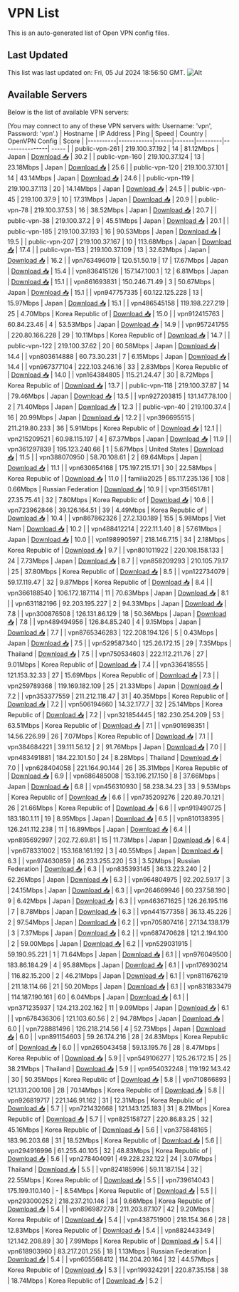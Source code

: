 # VPN List

This is an auto-generated list of Open VPN config files.

## Last Updated

This list was last updated on: Fri, 05 Jul 2024 18:56:50 GMT.
![Alt](https://repobeats.axiom.co/api/embed/186b98318ef1479477931607c1ad7d823f12451f.svg "Repobeats analytics image")

## Available Servers

Below is the list of available VPN servers:

(You may connect to any of these VPN servers with: Username: 'vpn', Password: 'vpn'.)
| Hostname | IP Address | Ping | Speed | Country | OpenVPN Config | Score |
|----------|------------|------|-------|---------|----------------| ----- |
| public-vpn-261 | 219.100.37.192 | 14 | 81.12Mbps | Japan | [Download 📥](./configs/server_0_JP.ovpn) | 30.2 |
| public-vpn-160 | 219.100.37.124 | 13 | 23.18Mbps | Japan | [Download 📥](./configs/server_1_JP.ovpn) | 25.6 |
| public-vpn-120 | 219.100.37.101 | 14 | 43.14Mbps | Japan | [Download 📥](./configs/server_2_JP.ovpn) | 24.6 |
| public-vpn-119 | 219.100.37.113 | 20 | 14.14Mbps | Japan | [Download 📥](./configs/server_3_JP.ovpn) | 24.5 |
| public-vpn-45 | 219.100.37.9 | 10 | 17.31Mbps | Japan | [Download 📥](./configs/server_4_JP.ovpn) | 20.9 |
| public-vpn-78 | 219.100.37.53 | 16 | 38.52Mbps | Japan | [Download 📥](./configs/server_5_JP.ovpn) | 20.7 |
| public-vpn-38 | 219.100.37.2 | 9 | 45.51Mbps | Japan | [Download 📥](./configs/server_6_JP.ovpn) | 20.1 |
| public-vpn-185 | 219.100.37.193 | 16 | 90.53Mbps | Japan | [Download 📥](./configs/server_7_JP.ovpn) | 19.5 |
| public-vpn-207 | 219.100.37.167 | 10 | 113.68Mbps | Japan | [Download 📥](./configs/server_8_JP.ovpn) | 17.4 |
| public-vpn-153 | 219.100.37.109 | 13 | 32.62Mbps | Japan | [Download 📥](./configs/server_9_JP.ovpn) | 16.2 |
| vpn763496019 | 120.51.50.19 | 17 | 17.67Mbps | Japan | [Download 📥](./configs/server_10_JP.ovpn) | 15.4 |
| vpn836415126 | 157.147.100.1 | 12 | 6.81Mbps | Japan | [Download 📥](./configs/server_11_JP.ovpn) | 15.1 |
| vpn861693831 | 150.246.71.49 | 3 | 50.67Mbps | Japan | [Download 📥](./configs/server_12_JP.ovpn) | 15.1 |
| vpn947757335 | 60.122.125.228 | 13 | 15.97Mbps | Japan | [Download 📥](./configs/server_13_JP.ovpn) | 15.1 |
| vpn486545158 | 119.198.227.219 | 25 | 4.70Mbps | Korea Republic of | [Download 📥](./configs/server_14_KR.ovpn) | 15.0 |
| vpn912415763 | 60.84.23.46 | 4 | 53.53Mbps | Japan | [Download 📥](./configs/server_15_JP.ovpn) | 14.9 |
| vpn957241755 | 220.80.166.228 | 29 | 10.11Mbps | Korea Republic of | [Download 📥](./configs/server_16_KR.ovpn) | 14.7 |
| public-vpn-122 | 219.100.37.62 | 20 | 60.58Mbps | Japan | [Download 📥](./configs/server_17_JP.ovpn) | 14.4 |
| vpn803614888 | 60.73.30.231 | 7 | 6.15Mbps | Japan | [Download 📥](./configs/server_18_JP.ovpn) | 14.4 |
| vpn967377104 | 222.103.246.16 | 33 | 2.83Mbps | Korea Republic of | [Download 📥](./configs/server_19_KR.ovpn) | 14.0 |
| vpn164384805 | 115.21.24.47 | 30 | 8.72Mbps | Korea Republic of | [Download 📥](./configs/server_20_KR.ovpn) | 13.7 |
| public-vpn-118 | 219.100.37.87 | 14 | 79.46Mbps | Japan | [Download 📥](./configs/server_21_JP.ovpn) | 13.5 |
| vpn927203815 | 131.147.78.100 | 2 | 71.40Mbps | Japan | [Download 📥](./configs/server_22_JP.ovpn) | 12.3 |
| public-vpn-40 | 219.100.37.4 | 16 | 20.99Mbps | Japan | [Download 📥](./configs/server_23_JP.ovpn) | 12.2 |
| vpn396695515 | 211.219.80.233 | 36 | 5.91Mbps | Korea Republic of | [Download 📥](./configs/server_24_KR.ovpn) | 12.1 |
| vpn215209521 | 60.98.115.197 | 4 | 67.37Mbps | Japan | [Download 📥](./configs/server_25_JP.ovpn) | 11.9 |
| vpn361297839 | 195.123.240.66 | 1 | 5.67Mbps | United States | [Download 📥](./configs/server_26_US.ovpn) | 11.5 |
| vpn388070950 | 58.70.108.61 | 2 | 69.64Mbps | Japan | [Download 📥](./configs/server_27_JP.ovpn) | 11.1 |
| vpn630654168 | 175.197.215.171 | 30 | 22.58Mbps | Korea Republic of | [Download 📥](./configs/server_28_KR.ovpn) | 11.0 |
| familia2025 | 85.117.235.136 | 108 | 0.66Mbps | Russian Federation | [Download 📥](./configs/server_29_RU.ovpn) | 10.9 |
| vpn315651781 | 27.35.75.41 | 32 | 7.80Mbps | Korea Republic of | [Download 📥](./configs/server_30_KR.ovpn) | 10.6 |
| vpn723962846 | 39.126.164.51 | 39 | 4.49Mbps | Korea Republic of | [Download 📥](./configs/server_31_KR.ovpn) | 10.4 |
| vpn867862326 | 27.2.130.189 | 155 | 5.98Mbps | Viet Nam | [Download 📥](./configs/server_32_VN.ovpn) | 10.2 |
| vpn488412214 | 222.11.1.40 | 8 | 57.61Mbps | Japan | [Download 📥](./configs/server_33_JP.ovpn) | 10.0 |
| vpn198990597 | 218.146.7.15 | 34 | 2.18Mbps | Korea Republic of | [Download 📥](./configs/server_34_KR.ovpn) | 9.7 |
| vpn801011922 | 220.108.158.133 | 24 | 7.73Mbps | Japan | [Download 📥](./configs/server_35_JP.ovpn) | 8.7 |
| vpn858209293 | 210.105.79.17 | 25 | 37.80Mbps | Korea Republic of | [Download 📥](./configs/server_36_KR.ovpn) | 8.5 |
| vpn122734079 | 59.17.119.47 | 32 | 9.87Mbps | Korea Republic of | [Download 📥](./configs/server_37_KR.ovpn) | 8.4 |
| vpn366188540 | 106.172.187.114 | 11 | 70.63Mbps | Japan | [Download 📥](./configs/server_38_JP.ovpn) | 8.1 |
| vpn631182196 | 92.203.195.227 | 2 | 94.33Mbps | Japan | [Download 📥](./configs/server_39_JP.ovpn) | 7.8 |
| vpn300876508 | 126.131.86.129 | 18 | 50.36Mbps | Japan | [Download 📥](./configs/server_40_JP.ovpn) | 7.8 |
| vpn489494956 | 126.84.85.240 | 4 | 9.15Mbps | Japan | [Download 📥](./configs/server_41_JP.ovpn) | 7.7 |
| vpn8765346283 | 122.208.194.126 | 5 | 0.43Mbps | Japan | [Download 📥](./configs/server_42_JP.ovpn) | 7.5 |
| vpn529587340 | 125.26.172.15 | 29 | 7.35Mbps | Thailand | [Download 📥](./configs/server_43_TH.ovpn) | 7.5 |
| vpn750534603 | 222.112.211.76 | 27 | 9.01Mbps | Korea Republic of | [Download 📥](./configs/server_44_KR.ovpn) | 7.4 |
| vpn336418555 | 121.153.32.33 | 27 | 15.69Mbps | Korea Republic of | [Download 📥](./configs/server_45_KR.ovpn) | 7.3 |
| vpn259789368 | 119.169.182.109 | 25 | 21.33Mbps | Japan | [Download 📥](./configs/server_46_JP.ovpn) | 7.2 |
| vpn353377559 | 211.212.118.47 | 31 | 40.35Mbps | Korea Republic of | [Download 📥](./configs/server_47_KR.ovpn) | 7.2 |
| vpn506194660 | 14.32.177.7 | 32 | 25.14Mbps | Korea Republic of | [Download 📥](./configs/server_48_KR.ovpn) | 7.2 |
| vpn321854445 | 182.230.254.209 | 53 | 63.51Mbps | Korea Republic of | [Download 📥](./configs/server_49_KR.ovpn) | 7.1 |
| vpn901698351 | 14.56.226.99 | 26 | 7.07Mbps | Korea Republic of | [Download 📥](./configs/server_50_KR.ovpn) | 7.1 |
| vpn384684221 | 39.111.56.12 | 2 | 91.76Mbps | Japan | [Download 📥](./configs/server_51_JP.ovpn) | 7.0 |
| vpn483491881 | 184.22.101.50 | 24 | 8.28Mbps | Thailand | [Download 📥](./configs/server_52_TH.ovpn) | 7.0 |
| vpn628404058 | 221.164.90.144 | 26 | 35.31Mbps | Korea Republic of | [Download 📥](./configs/server_53_KR.ovpn) | 6.9 |
| vpn686485008 | 153.196.217.150 | 8 | 37.66Mbps | Japan | [Download 📥](./configs/server_54_JP.ovpn) | 6.8 |
| vpn456310930 | 58.238.34.23 | 33 | 9.53Mbps | Korea Republic of | [Download 📥](./configs/server_55_KR.ovpn) | 6.6 |
| vpn735209276 | 220.89.70.121 | 26 | 21.66Mbps | Korea Republic of | [Download 📥](./configs/server_56_KR.ovpn) | 6.6 |
| vpn919490725 | 183.180.1.11 | 19 | 8.95Mbps | Japan | [Download 📥](./configs/server_57_JP.ovpn) | 6.5 |
| vpn810138395 | 126.241.112.238 | 11 | 16.89Mbps | Japan | [Download 📥](./configs/server_58_JP.ovpn) | 6.4 |
| vpn895692997 | 202.72.69.81 | 15 | 11.73Mbps | Japan | [Download 📥](./configs/server_59_JP.ovpn) | 6.4 |
| vpn678331002 | 153.168.161.192 | 3 | 40.55Mbps | Japan | [Download 📥](./configs/server_60_JP.ovpn) | 6.3 |
| vpn974630859 | 46.233.255.220 | 53 | 3.52Mbps | Russian Federation | [Download 📥](./configs/server_61_RU.ovpn) | 6.3 |
| vpn835393145 | 36.13.223.240 | 2 | 62.26Mbps | Japan | [Download 📥](./configs/server_62_JP.ovpn) | 6.3 |
| vpn964804975 | 92.202.59.17 | 3 | 24.15Mbps | Japan | [Download 📥](./configs/server_63_JP.ovpn) | 6.3 |
| vpn264669946 | 60.237.58.190 | 9 | 6.42Mbps | Japan | [Download 📥](./configs/server_64_JP.ovpn) | 6.3 |
| vpn463671625 | 126.26.195.116 | 7 | 8.78Mbps | Japan | [Download 📥](./configs/server_65_JP.ovpn) | 6.3 |
| vpn441577358 | 36.13.45.226 | 2 | 97.54Mbps | Japan | [Download 📥](./configs/server_66_JP.ovpn) | 6.2 |
| vpn705807416 | 27.134.138.179 | 3 | 7.37Mbps | Japan | [Download 📥](./configs/server_67_JP.ovpn) | 6.2 |
| vpn687470628 | 121.2.194.100 | 2 | 59.00Mbps | Japan | [Download 📥](./configs/server_68_JP.ovpn) | 6.2 |
| vpn529031915 | 59.190.95.221 | 1 | 71.64Mbps | Japan | [Download 📥](./configs/server_69_JP.ovpn) | 6.1 |
| vpn976049500 | 183.86.184.29 | 4 | 95.88Mbps | Japan | [Download 📥](./configs/server_70_JP.ovpn) | 6.1 |
| vpn176930214 | 116.82.15.200 | 2 | 46.21Mbps | Japan | [Download 📥](./configs/server_71_JP.ovpn) | 6.1 |
| vpn811676219 | 211.18.114.66 | 21 | 50.20Mbps | Japan | [Download 📥](./configs/server_72_JP.ovpn) | 6.1 |
| vpn831833479 | 114.187.190.161 | 60 | 6.04Mbps | Japan | [Download 📥](./configs/server_73_JP.ovpn) | 6.1 |
| vpn371235937 | 124.213.202.162 | 11 | 9.09Mbps | Japan | [Download 📥](./configs/server_74_JP.ovpn) | 6.1 |
| vpn678436306 | 121.103.60.56 | 2 | 94.78Mbps | Japan | [Download 📥](./configs/server_75_JP.ovpn) | 6.0 |
| vpn728881496 | 126.218.214.56 | 4 | 52.73Mbps | Japan | [Download 📥](./configs/server_76_JP.ovpn) | 6.0 |
| vpn891154603 | 59.26.174.216 | 28 | 24.83Mbps | Korea Republic of | [Download 📥](./configs/server_77_KR.ovpn) | 6.0 |
| vpn265043458 | 59.13.195.76 | 28 | 8.47Mbps | Korea Republic of | [Download 📥](./configs/server_78_KR.ovpn) | 5.9 |
| vpn549106277 | 125.26.172.15 | 25 | 38.21Mbps | Thailand | [Download 📥](./configs/server_79_TH.ovpn) | 5.9 |
| vpn954032248 | 119.192.143.42 | 30 | 50.35Mbps | Korea Republic of | [Download 📥](./configs/server_80_KR.ovpn) | 5.8 |
| vpn710866893 | 121.131.200.108 | 28 | 70.14Mbps | Korea Republic of | [Download 📥](./configs/server_81_KR.ovpn) | 5.8 |
| vpn926819717 | 221.146.91.162 | 31 | 12.31Mbps | Korea Republic of | [Download 📥](./configs/server_82_KR.ovpn) | 5.7 |
| vpn721432668 | 121.143.125.183 | 31 | 8.21Mbps | Korea Republic of | [Download 📥](./configs/server_83_KR.ovpn) | 5.7 |
| vpn825158727 | 220.86.83.25 | 32 | 45.16Mbps | Korea Republic of | [Download 📥](./configs/server_84_KR.ovpn) | 5.6 |
| vpn375848165 | 183.96.203.68 | 31 | 18.52Mbps | Korea Republic of | [Download 📥](./configs/server_85_KR.ovpn) | 5.6 |
| vpn294916996 | 61.255.40.105 | 32 | 48.83Mbps | Korea Republic of | [Download 📥](./configs/server_86_KR.ovpn) | 5.6 |
| vpn278404091 | 49.228.232.122 | 24 | 3.07Mbps | Thailand | [Download 📥](./configs/server_87_TH.ovpn) | 5.5 |
| vpn824185996 | 59.11.187.154 | 32 | 22.55Mbps | Korea Republic of | [Download 📥](./configs/server_88_KR.ovpn) | 5.5 |
| vpn739614043 | 175.199.110.140 | - | 8.54Mbps | Korea Republic of | [Download 📥](./configs/server_89_KR.ovpn) | 5.5 |
| vpn293000252 | 218.237.210.146 | 34 | 9.66Mbps | Korea Republic of | [Download 📥](./configs/server_90_KR.ovpn) | 5.4 |
| vpn896987278 | 211.203.87.107 | 42 | 9.20Mbps | Korea Republic of | [Download 📥](./configs/server_91_KR.ovpn) | 5.4 |
| vpn438751900 | 218.154.36.6 | 28 | 12.83Mbps | Korea Republic of | [Download 📥](./configs/server_92_KR.ovpn) | 5.4 |
| vpn882443349 | 121.142.208.89 | 30 | 7.99Mbps | Korea Republic of | [Download 📥](./configs/server_93_KR.ovpn) | 5.4 |
| vpn618903960 | 83.217.201.255 | 18 | 1.13Mbps | Russian Federation | [Download 📥](./configs/server_94_RU.ovpn) | 5.4 |
| vpn605568412 | 114.204.20.164 | 32 | 44.57Mbps | Korea Republic of | [Download 📥](./configs/server_95_KR.ovpn) | 5.3 |
| vpn199324291 | 220.87.35.158 | 38 | 18.74Mbps | Korea Republic of | [Download 📥](./configs/server_96_KR.ovpn) | 5.2 |

